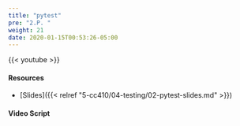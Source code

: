 ```yaml
---
title: "pytest"
pre: "2.P. "
weight: 21
date: 2020-01-15T00:53:26-05:00
---
```


{{< youtube  >}}

<!-- TODO FIXME -->

#### Resources

* [Slides]({{< relref "5-cc410/04-testing/02-pytest-slides.md" >}})

#### Video Script

